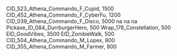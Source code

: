 CID_523_Athena_Commando_F_Cupid, 1500
CID_452_Athena_Commando_F_CyberFu, 1200
CID_039_Athena_Commando_F_Disco, 5000
na
na
na
Pickaxe_ID_084_DurrburgerHero, 500
Wrap_178_Constellation, 500
EID_GoodVibes, 3500
EID_ZombieWalk, 500
CID_504_Athena_Commando_M_Lopex, 800
CID_355_Athena_Commando_M_Farmer, 800
